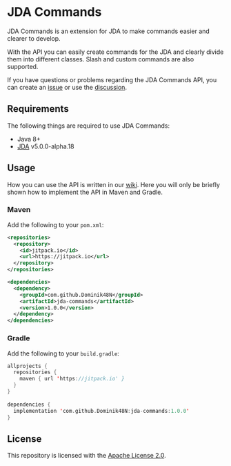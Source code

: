 # JDA Commands
JDA Commands is an extension for JDA to make commands easier and clearer to develop.

With the API you can easily create commands for the JDA and clearly divide them into different classes. Slash and custom commands are also supported.

If you have questions or problems regarding the JDA Commands API, you can create an [issue](https://github.com/Dominik48N/jda-commands/issues) or use the [discussion](https://github.com/Dominik48N/jda-commands/discussions).

## Requirements
The following things are required to use JDA Commands:
* Java 8+
* [JDA](https://github.com/DV8FromTheWorld/JDA) v5.0.0-alpha.18

## Usage
How you can use the API is written in our [wiki](https://github.com/Dominik48N/jda-commands/wiki). Here you will only be briefly shown how to implement the API in Maven and Gradle.

### Maven
Add the following to your `pom.xml`:
```xml
<repositories>
  <repository>
    <id>jitpack.io</id>
    <url>https://jitpack.io</url>
  </repository>
</repositories>

<dependencies>
  <dependency>
    <groupId>com.github.Dominik48N</groupId>
    <artifactId>jda-commands</artifactId>
    <version>1.0.0</version>
  </dependency>
</dependencies>
```

### Gradle
Add the following to your `build.gradle`:
```kt
allprojects {
  repositories {
    maven { url 'https://jitpack.io' }
  }
}
  
dependencies {
  implementation 'com.github.Dominik48N:jda-commands:1.0.0'
}
```

## License
This repository is licensed with the [Apache License 2.0](https://github.com/Dominik48N/jda-commands/blob/master/LICENSE).
